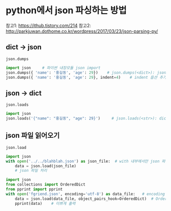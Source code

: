 # python에서 json 파싱하는 방법

참고1: <https://ithub.tistory.com/214>
참고2: <http://parkjuwan.dothome.co.kr/wordpress/2017/03/23/json-parsing-py/>

## dict -> json

`json.dumps`

```python
import json     # 파이썬 내장모듈 json import
json.dumps({ 'name': '홍길동', 'age': 29})    # json.dumps(<dict>): json 문자열 생성
json.dumps({ 'name': '홍길동', 'age': 29}, indent=4)    # indent 옵션 추가
```

## json -> dict

`json.loads`

```python
import json
json.loads('{"name": "홍길동", "age": 29}')     # json.loads(<str>): dict 생성
```

## json 파일 읽어오기

`json.load`

```python
import json
with open('../../blahblah.json') as json_file:  # with 내부에서만 json 파일 사용
    data = json.load(json_file)
    # json 파일 처리
```

```python
import json
from collections import OrderedDict
from pprint import pprint
with open('fgriend.json', encoding='utf-8') as data_file:   # encoding 지정
    data = json.load(data_file, object_pairs_hook=OrderedDict)  # OrderedDict로 저장
    pprint(data)    # 이쁘게 출력
```
